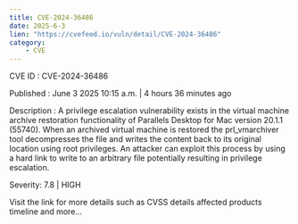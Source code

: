 ```yaml
---
title: CVE-2024-36486
date: 2025-6-3
lien: "https://cvefeed.io/vuln/detail/CVE-2024-36486"
category:
    - CVE
---
```


CVE ID : CVE-2024-36486

Published :  June 3
2025
10:15 a.m. | 4 hours
36 minutes ago

Description : A privilege escalation vulnerability exists in the virtual machine archive restoration functionality of Parallels Desktop for Mac version 20.1.1 (55740). When an archived virtual machine is restored
the prl_vmarchiver tool decompresses the file and writes the content back to its original location using root privileges. An attacker can exploit this process by using a hard link to write to an arbitrary file
potentially resulting in privilege escalation.

Severity: 7.8 | HIGH

Visit the link for more details
such as CVSS details
affected products
timeline
and more...
